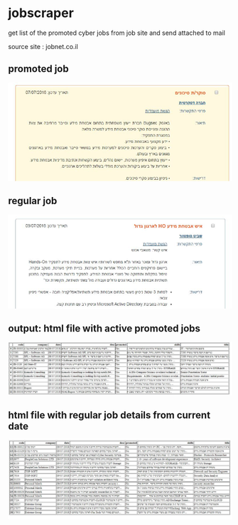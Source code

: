 # jobscraper
get list of the promoted cyber jobs from job site and send attached to mail

source site : jobnet.co.il
## promoted job 
<p align="center">
  <img src="images/mekudam.JPG">
</p>

## regular job 

<p align="center">
  <img src="images/rgil.JPG">
</p>

## output: html file with active promoted jobs 
<p align="center">
  <img src="images/prom.JPG">
</p>

##  html file with regular job details from current date 

<p align="center">
  <img src="images/reg.JPG">
</p>


